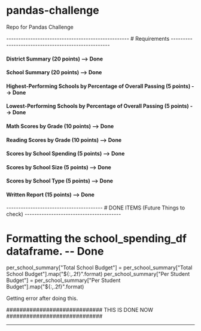 # pandas-challenge
Repo for Pandas Challenge

--------------------------------------------------- # Requirements ----------------------------------------------------
#### District Summary (20 points) --> Done

#### School Summary (20 points) --> Done

#### Highest-Performing Schools by Percentage of Overall Passing (5 points) --> Done

#### Lowest-Performing Schools by Percentage of Overall Passing (5 points) --> Done

#### Math Scores by Grade (10 points) --> Done

#### Reading Scores by Grade (10 points) --> Done

#### Scores by School Spending (5 points) --> Done

#### Scores by School Size (5 points) --> Done

#### Scores by School Type (5 points) --> Done

#### Written Report (15 points) --> Done

---------------------------------------- # DONE ITEMS (Future Things to check) ----------------------------------------

# Formatting the school_spending_df dataframe. -- Done

per_school_summary["Total School Budget"] = per_school_summary["Total School Budget"].map("${:,.2f}".format)
per_school_summary["Per Student Budget"] = per_school_summary["Per Student Budget"].map("${:,.2f}".format)

Getting error after doing this.


############################# THIS IS DONE NOW #############################

------------------------------------------------------------------------------------------------------------------------
